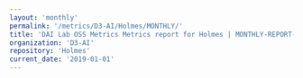 ```yaml
---
layout: 'monthly'
permalink: '/metrics/D3-AI/Holmes/MONTHLY/'
title: 'DAI Lab OSS Metrics Metrics report for Holmes | MONTHLY-REPORT-2019-01-01'
organization: 'D3-AI'
repository: 'Holmes'
current_date: '2019-01-01'
---
```

